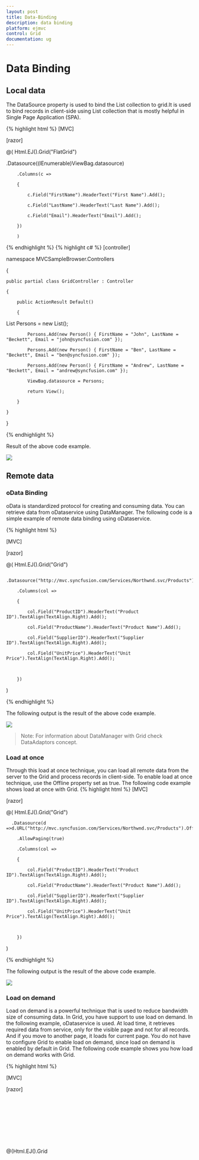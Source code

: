 ```yaml
---
layout: post
title: Data-Binding
description: data binding
platform: ejmvc
control: Grid
documentation: ug
---
```


# Data Binding

## Local data

The DataSource property is used to bind the List collection to grid.It is used to bind records in client-side using List collection that is mostly helpful in Single Page Application (SPA).




{% highlight html %}
[MVC]



 [razor]

@( Html.EJ().Grid<Person>("FlatGrid")

.Datasource((IEnumerable<object>)ViewBag.datasource)

        .Columns(c =>

        {

            c.Field("FirstName").HeaderText("First Name").Add();

            c.Field("LastName").HeaderText("Last Name").Add();

            c.Field("Email").HeaderText("Email").Add();

        })

        )


{% endhighlight  %}
{% highlight c# %}
[controller]

namespace MVCSampleBrowser.Controllers

{

    public partial class GridController : Controller

    {

        public ActionResult Default()

        {

List<Person> Persons = new List<Person>();

            Persons.Add(new Person() { FirstName = "John", LastName = "Beckett", Email = "john@syncfusion.com" });

            Persons.Add(new Person() { FirstName = "Ben", LastName = "Beckett", Email = "ben@syncfusion.com" });

            Persons.Add(new Person() { FirstName = "Andrew", LastName = "Beckett", Email = "andrew@syncfusion.com" });

            ViewBag.datasource = Persons;

            return View();

        }

    }

}


{% endhighlight  %}


Result of the above code example.



![](Data-Binding_images/Data-Binding_img1.png)



## Remote data

### oData Binding	

oData is standardized protocol for creating and consuming data. You can retrieve data from oDataservice using DataManager. The following code is a simple example of remote data binding using oDataservice.





{% highlight html %}

[MVC]



[razor]

@( Html.EJ().Grid<object>("Grid")

        .Datasource("http://mvc.syncfusion.com/Services/Northwnd.svc/Products")

        .Columns(col =>

        {

            col.Field("ProductID").HeaderText("Product ID").TextAlign(TextAlign.Right).Add();

            col.Field("ProductName").HeaderText("Product Name").Add();

            col.Field("SupplierID").HeaderText("Supplier ID").TextAlign(TextAlign.Right).Add();

            col.Field("UnitPrice").HeaderText("Unit Price").TextAlign(TextAlign.Right).Add();



        })

 )


{% endhighlight  %}


The following output is the result of the above code example.



![](Data-Binding_images/Data-Binding_img2.png)





> Note: For information about DataManager with Grid check DataAdaptors concept.

### Load at once

Through this load at once technique, you can load all remote data from the server to the Grid and process records in client-side. To enable load at once technique, use the Offline property set as true. The following code example shows load at once with Grid.
{% highlight html %}
[MVC]



[razor]



@( Html.EJ().Grid<object>("Grid")

      .Datasource(d =>d.URL("http://mvc.syncfusion.com/Services/Northwnd.svc/Products").Offline(true))

        .AllowPaging(true)

        .Columns(col =>

        {

            col.Field("ProductID").HeaderText("Product ID").TextAlign(TextAlign.Right).Add();

            col.Field("ProductName").HeaderText("Product Name").Add();

            col.Field("SupplierID").HeaderText("Supplier ID").TextAlign(TextAlign.Right).Add();

            col.Field("UnitPrice").HeaderText("Unit Price").TextAlign(TextAlign.Right).Add();



        })

 )


{% endhighlight %}


The following output is the result of the above code example.



![](Data-Binding_images/Data-Binding_img4.png)



### Load on demand

Load on demand is a powerful technique that is used to reduce bandwidth size of consuming data. In Grid, you have support to use load on demand. In the following example, oDataservice is used. At load time, it retrieves required data from service, only for the visible page and not for all records. And if you move to another page, it loads for current page. You do not have to configure Grid to enable load on demand, since load on demand is enabled by default in Grid. The following code example shows you how load on demand works with Grid.



{% highlight html %}

[MVC]

[razor]

@(Html.EJ().Grid<object>("Grid")

        .Datasource(d =>d.URL("http://mvc.syncfusion.com/Services/Northwnd.svc/Products"))

        .AllowPaging(true)

        .Columns(col =>

        {

            col.Field("ProductID").HeaderText("Product ID").TextAlign(TextAlign.Right).Add();

            col.Field("ProductName").HeaderText("Product Name").Add();

            col.Field("SupplierID").HeaderText("Supplier ID").TextAlign(TextAlign.Right).Add();

            col.Field("UnitPrice").HeaderText("Unit Price").TextAlign(TextAlign.Right).Add();



        })

 )


{% endhighlight  %}




The following screenshot is the result of the above code example.



![](Data-Binding_images/Data-Binding_img5.png)



If you have developer tools, you can capture network transfer to check Grid consumed data. The following screenshot shows demanded data being loaded in Grid.



![](Data-Binding_images/Data-Binding_img6.png)



### Cross domain

Grid can use cross domain data service with the help of DataManager. You must configure the server as well, to retrieve data from server code. For server configuration, you can refer this link ([https://developer.mozilla.org/en-US/docs/Web/HTTP/Access_control_CORS](https://developer.mozilla.org/en-US/docs/Web/HTTP/Access_control_CORS)). The following code example shows you how to use or retrieve cross domain data from Grid.



{% highlight html %}

[MVC]



[razor]

@(Html.EJ().Grid<object>("Grid")

        .Datasource(d =>d.URL("http://mvc.syncfusion.com/UGService/api/Orders").Offline(true).CrossDomain(true))

        .AllowPaging(true)

        .Columns(col =>

        {

            col.Field("OrderID").HeaderText("Order ID").TextAlign(TextAlign.Right).Add();

            col.Field("CustomerID").HeaderText("Customer ID").Add();

            col.Field("EmployeeID").HeaderText("Employee ID").TextAlign(TextAlign.Right).Add();

            col.Field("ShipCity").HeaderText("Ship City").Add();

        })

 )




{% endhighlight  %}
The following screenshot is the result of the above code example.



![](Data-Binding_images/Data-Binding_img7.png)



### HTTP additional parameters

In this section, you can learn how to customize or add an extra parameter for HTTP request. You can add parameter to oDataserviceURL using the Query property in Grid. DataManager uses this Query internally in Grid.


{% highlight html %}


[MVC]



[razor]

@(Html.EJ().Grid<object>("Grid")

        .Datasource(d =>d.URL("http://mvc.syncfusion.com/Services/Northwnd.svc/Products"))

        .AllowPaging(true)

        .Query("new ej.Query().addParams('$filter','ProductID gt 50')")

        .Columns(col =>

        {

            col.Field("ProductID").HeaderText("Product ID").TextAlign(TextAlign.Right).Add();

            col.Field("ProductName").HeaderText("Product Name").Add();

            col.Field("SupplierID").HeaderText("Supplier ID").TextAlign(TextAlign.Right).Add();

            col.Field("UnitPrice").HeaderText("Unit Price").TextAlign(TextAlign.Right).Add();

        })

 )



{% endhighlight  %}

The following screenshot is the result of the above code example.



![](Data-Binding_images/Data-Binding_img8.png)



### Supported DataTypes

Grid supports various DataTypes are string, number, datetime and Boolean. By default, Grid reads DataTypes from Grid data source. Using these data types, Grid uses it at to edit, add, save, filter and other such operations. You can also customize these DataTypes through column property Type. It can override default data type reading.


{% highlight html %}
[MVC]



 [razor]



 @(Html.EJ().Grid<object>("Grid")

    .Datasource((DataTable)ViewBag.dataTable)

    .AllowPaging()

    .PageSettings(page => page.PageCount(4).PageSize(12))

    .Columns(col =>

                {

                    col.Field("OrderID").HeaderText("Order ID").IsPrimaryKey(true).TextAlign(TextAlign.Right).Width(75).Add();

                    col.Field("CustomerID").HeaderText("Customer ID").Type("string").Width(80).Add();

                    col.Field("EmployeeID").HeaderText("Employee ID").TextAlign(TextAlign.Right).Width(75).Add();

                    col.Field("ShipName").HeaderText("Ship Name").Type("string").Width(80).Add();

                })

    )

{% endhighlight  %}
{% highlight c# %}

[controller]



namespace MVCSampleBrowser.Controllers

{

    public partial class GridController : Controller

    {

        //

        // GET: /Default/



        public ActionResult Default()

        {

            var DataSource = new NorthwindDataContext().OrdersViews.ToList();

            ViewBag.datasource = DataSource;

            return View();

        }

    }

}



{% endhighlight  %}

## HTML binding

Grid provides support to form Grid from HTML table. It is flexible to convert from table to Grid with the help of the DataManager.

{% highlight html %}

[MVC]



<script id="table1" type="text/template" >

        <table>

            <thead>

                <tr>

                    <th>Laptop

                    </th>

                    <th>Model

                    </th>

                    <th>Price

                    </th>

                    <th>OS

                    </th>

                    <th>RAM

                    </th>

                    <th>ScreenSize

                    </th>

                </tr>

            </thead>

            <tbody>

                <tr>

                    <td>Dell Vostro</td>

                    <td>2520</td>

                    <td>39990</td>

                    <td>Windows 8</td>

                    <td>4GB</td>

                    <td>15.6</td>

                </tr>

                <tr>

                    <td>HP Pavilion Sleekbook</td>

                    <td>14-B104AU</td>

                    <td>22800</td>

                    <td>Windows 8</td>

                    <td>2GB</td>

                    <td>14</td>

                </tr>

                <tr>

                    <td>Sony Vaio</td>

                    <td>E14A15</td>

                    <td>42500</td>

                    <td>Windows 7 Home Premium</td>

                    <td>4GB DDR3 RAM</td>

                    <td>14</td>

                </tr>

                <tr>

                    <td>Lenovo</td>

                    <td>Yoga 13</td>

                    <td>57000</td>

                    <td>Windows 8 RT</td>

                    <td>2GB DDR3 RAM</td>

                    <td>11.6</td>

                </tr>

                <tr>

                    <td>Toshiba</td>

                    <td>L850-Y3110</td>

                    <td>57700</td>

                    <td>Windows 8 SL</td>

                    <td>8GB DDR3 RAM</td>

                    <td>15.6</td>

                </tr>

            </tbody>

        </table>

        </script>



    @(Html.EJ().Grid<object>("Grid")

.Datasource(ds => { ds.Table("#table1"); })

          .Columns(col =>

          {

              col.Field("Laptop").HeaderText("Laptop Brands").Add();

              col.Field("Model").HeaderText("Model").Add();

              col.Field("Price").HeaderText("Price").TextAlign(TextAlign.Right).Width(90).Add();

              col.Field("OS").HeaderText("Operating System").Add();

              col.Field("RAM").HeaderText("RAM").TextAlign(TextAlign.Right).Width(120).Add();

              col.Field("ScreenSize").HeaderText("Screen Size").TextAlign(TextAlign.Right).Width(100).Add();

          })

          )


{% endhighlight  %}


The following screenshot is the result of the above code example.

![](Data-Binding_images/Data-Binding_img9.png)



